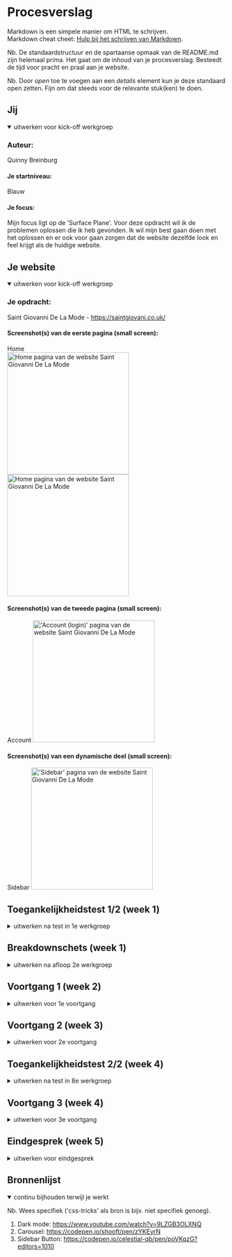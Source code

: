 # Procesverslag
Markdown is een simpele manier om HTML te schrijven.  
Markdown cheat cheet: [Hulp bij het schrijven van Markdown](https://github.com/adam-p/markdown-here/wiki/Markdown-Cheatsheet).

Nb. De standaardstructuur en de spartaanse opmaak van de README.md zijn helemaal prima. Het gaat om de inhoud van je procesverslag. Besteedt de tijd voor pracht en praal aan je website.

Nb. Door *open* toe te voegen aan een *details* element kun je deze standaard open zetten. Fijn om dat steeds voor de relevante stuk(ken) te doen.





## Jij

<details open>
  <summary>uitwerken voor kick-off werkgroep</summary>

  ### Auteur:
  Quinny Breinburg

  #### Je startniveau:
  Blauw

  #### Je focus:
  Mijn focus ligt op de 'Surface Plane'. Voor deze opdracht wil ik de problemen oplossen die ik heb gevonden. Ik wil mijn best gaan 
  doen met het oplossen en er ook voor gaan zorgen dat de website dezelfde look en feel krijgt als de huidige website.
 
</details>





## Je website

<details open>
  <summary>uitwerken voor kick-off werkgroep</summary>

  ### Je opdracht:
  Saint Giovanni De La Mode - https://saintgiovani.co.uk/

  #### Screenshot(s) van de eerste pagina (small screen): 
  Home  
  <img src="readme-images/Main1.png" width="280px" alt="Home pagina van de website Saint Giovanni De La Mode">
  <img src="readme-images/Main2.png" width="280px" alt="Home pagina van de website Saint Giovanni De La Mode">

  #### Screenshot(s) van de tweede pagina (small screen):
  Account
 <img src="readme-images/account.png" width="280px" alt="'Account (login)' pagina van de website Saint Giovanni De La Mode">
  
  #### Screenshot(s) van een dynamische deel (small screen):
  Sidebar
 <img src="readme-images/sidebar.png" width="280px" alt="'Sidebar' pagina van de website Saint Giovanni De La Mode">
 
</details>



## Toegankelijkheidstest 1/2 (week 1)

<details>
  <summary>uitwerken na test in 1e werkgroep</summary>

  ### Bevindingen
  Lijst met je bevindingen die in de test naar voren kwamen:

  #### Screenreader
  Tijdens het gebruiken van de screenreader viel er mij niks op wat er veranderd kan worden. De kopjes, links etc. zijn te volgen. Ik had ook getest   of 
  het duidelijk zou zijn welke kleur een item zou zijn en dat is zo, want het wordt duidelijk aangegeven in de titel van de item.


  #### Muis en Toetsenbord 
  De website bedienen met je toetsenbord heb ik getest en eerst was het wennen, maar het is wel te doen. Er is een logische volgorde en plaatsing     van 
  knoppen/elementen wan wat je wilt gaan doen. Met de muis werken alle states van de elementen, zoals de hover en focus. Dus bij deze             
  toegankelijkheidstest heb ik geen problemen gevonden.


  #### Motoriek (shocks, elastiekjes)
  Met de shock-apparaat door de website heen scrollen was wel moeilijk om te doen, omdat het een soort terughoudend gevoel gaf. Er was afleiding, ik   
  ging mij focussen op de schokken inplaats van de website. Elke keer dat ik mijn hand/arm naar mijn laptop bracht, trok het zich vanzelf terug. Een   
  oplossing kan zijn om spraak toe te voegen, zodat mensen met een motoriek probleem makkelijk door de website heen kunnen.


  #### Visueel (brillen, contrast, kleurenblind, dark/light). 
  In mijn onderzoek ben ik erachter gekomen dat er geen dark mode is van de website, wat moeilijk kan zijn voor mensen die moeite hebben met fel       
  licht. Dus om die mensen te helpen ga ik een dark mode versie maken van de website.
  Ook heb ik getest hoe de website eruit ziet voor mensen met een slecht zicht. Zelf heb ik ook slecht zicht en draag ik een bril/lenzen en weet ik   hoe 
  het is om (bijna) niks te zien. Een oplossing daarvoor is om een knop toe te voegen waardoor alles groter wordt. 
  Daarna heb ik getest hoe het is om kleurenblind te zijn. En de enige oplossing waar ik nu op kan komen is wat de website al doet en dat is de       
  kleur van item in de titel zetten.

</details>



## Breakdownschets (week 1)

<details>
  <summary>uitwerken na afloop 2e werkgroep</summary>

  ### de hele pagina: 
  <img src="readme-images/Artboard 1.jpg" width="275px" alt="breakdown van de home pagina">

  ### dynamisch deel (bijv menu): 
  <img src="readme-images/Artboard 2.jpg" width="275px" alt="breakdown van de sidebar">

  ### wellicht nog een dynamisch deel (bijv filter): 
  <img src="readme-images/Artboard 3.jpg" width="275px" alt="breakdown van de account/ login pagina">

</details>





## Voortgang 1 (week 2)

<details>
  <summary>uitwerken voor 1e voortgang</summary>

  ### Stand van zaken
  hier dit ging goed & dit was lastig (neem ook screenshots op van delen van je website en code)


  ### Agenda voor meeting
  samen met je groepje opstellen

  | Julia             | Quinny             | Arron        | Britney          |
  | Grids en layouts  | Sidebar en lists   | Was er niet  | Was er niet      |


  ### Verslag van meeting
  hier na afloop snel de uitkomsten van de meeting vastleggen

  - Ik was als eerst aan de beurt. Ik kreeg complimenten over hoe mijn html code eruit zag.
  - Oplossing voor de sidebar had ik gekregen en mijn lists probleem ook.
  - Julia had oplossingen nodig voor haar artikelen die in grid/kolommen moesten, dat kreeg ze ook.
  - Beide onze vragen werden naar mijn gevoel goed beantwoord.

</details>





## Voortgang 2 (week 3)

<details>
  <summary>uitwerken voor 2e voortgang</summary>

  ### Stand van zaken
  hier dit ging goed & dit was lastig (neem ook screenshots op van delen van je website en code)


  ### Agenda voor meeting
  samen met je groepje opstellen

  | Julia             | Quinny             | Arron              | Britney          |
  | Nav & dropdown    | Nav & dropdown     | Nav & dropdown     | Nav & dropdown   |
  |                   |                    | Borders grid       | H1 in sections   |
  |                   |                    | Responsive @media  |                  |


  ### Verslag van meeting
  hier na afloop snel de uitkomsten van de meeting vastleggen

  - Sanne had de nav en dropdown als eerst uitgelegd, omdat iedereen er behoefte aan had. Daarna had hij het ook gedeeld in Teams.
  - Daarna had hij de H1 voor Britney uitgelegd.
  - De 'Borders grid' en 'Responsive @media' zou Sanne apart aan Arron uitleggen, omdat het veel om uit te leggen was.
  
  BELANGRIJKE MEDEDELING

  Aan het eind van de feedbacksessie gaf de display van mijn laptop het op en kreeg ik alleen zwart scherm te zien. Dit heeft mijn voortgang voor drie 
  dagen stop gezet, want ik was radeloos en zocht ook naar oplossingen. Op mijn computer ben ik verder gaan werken, maar dat lukte dn ook weer niet wegens 
  device verschillen. Bij de tweede toegankelijkheidstest was dat ook te zien, want wat ik op mijn computer zag, was niet te zien op de laptop. Na de test 
  ben ik thuis gewoon gaan werken op mijn laptop met een externe scherm, zodat ik het weer goed kon krijgen en ben ik ook helemaal opnieuw begonnen. Ook 
  heb ik een derde toegankelijkheidstest thuis gedaan om weer op gang te komen.

</details>


## Toegankelijkheidstest 2/2 (week 4)

<details>
  <summary>uitwerken na test in 8e werkgroep</summary>
 

  ### Bevindingen
  Lijst met je bevindingen die in de test naar voren kwamen (geef ook aan wat er verbeterd is):

  #### Screenreader
  De screenreader las alles goed voor en ook op een logische volgorde. Wat ik alleen niet moet vergeten is de alt tekst bij de afbeeldingen.


  #### Muis en Toetsenbord 
  De website bedienen met de toetsenbord ging goed. Er was een logische volgorde met welke kant de tab naartoe ging. Met de muis werken alle states van de 
  elementen, zoals de hover en focus. Een probleem dat ik nog wel heb is dat wanneer de sidebar open is, dat ik nog kan scrollen op de achtergrond. Ik heb 
  oplossing opgezocht, maar geen enkel werkt.


  #### Motoriek (shocks, elastiekjes)
  De pijltjes op de slides maakt het nu beter om door de afbeeldingen te gaan, inplaats van het handmatig sliden of door op de bolletjes te klikken. 


  #### Visueel (brillen, contrast, kleurenblind, dark/light). 
  De knoppen en tekst waren al duidelijk van de originele site, dus dat heb ik ook zo gehouden. Wat ik wel heb verbeterd en heb toegevoegd is bij de 
  slides. Ik heb pijlen toegevoegd en zwart gemaakt, zodat het goed te zien is. Ook heb ik de bolletjes van de slides duidelijker gemaakt door ze een 
  zwarte kleur te geven inplaats van een witte, want wit mengt mee met de meeste afbeeldingen. Dat is dus niet helder en duidelijk voor degenen met slecht 
  zicht. Ook heb ik een dark mode toegevoegd voor mensen die niet goed met blauw licht gaan.

</details>





## Voortgang 3 (week 4)

<details>
  <summary>uitwerken voor 3e voortgang</summary>

  ### Stand van zaken
  hier dit ging goed & dit was lastig (neem ook screenshots op van delen van je website en code)


  ### Agenda voor meeting
  samen met je groepje opstellen

  | Julia             | Quinny             | Arron        | Britney          |
  | Buttons in        | Carousel en h2, a, | Media Query's| Buttons          |
  | carousel en nav   | logo button        | & ongelijke  | positioneren en  |
  | dropdown + resp.  | centreren          | grid         | aanroepen elem.  |
  
  ### Verslag van meeting
  hier na afloop snel de uitkomsten van de meeting vastleggen

  - Julia en ik waren nog tot over onze uur nog bezig met het krijgen van hulp.
  - De student-assistent heeft mij niet kunnen helpen met de carousel/slides, omdat hij daar zelf niet genoeg ervaring ermee heeft, zei hij.
  - Hij heeft mij wel kunnen helpen met het centreren van mijn h2 en op een image. Dit werd gedaan door een img in css te zetten inplaats van html.
  - Hij heeft Arron wel opweg kunnen helpen met zijn logo plaatsing wanneer de scherm breder wordt.
  - Britney's probleem met het positioneren werd snel opgelost. Ze moest de direct child oproepen en niet alle doormiddel van de '>' te zetten.

</details>





## Eindgesprek (week 5)

<details>
  <summary>uitwerken voor eindgesprek</summary>

  ### Je uitkomst - karakteristiek screenshots:

  ### Dit ging goed/Heb ik geleerd: 
  Korte omschrijving met plaatjes

  - Een carousel leren maken.
  - Het zetten van een forums.
  - Custom proporties
  - Dark mode
  
  <img src="readme-images/darkmode.png" width="375px" alt="top1">
  <img src="readme-images/sunicon.png" width="375px" alt="top2">
  <img src="readme-images/slides.png" width="375px" alt="top3">


  ### Dit was lastig/Is niet gelukt:
  Korte omschrijving met plaatjes

  - Het plaatsen van de button op de main pagina. Uiteindelijk vond ik het gewoon onnodig, want je kan gewoon scrollen.
  - Het niet scrollen op de achtergond wanneer de sidebar open is.
  - De plaatsing van het kruisje in de sidebar op een plek zetten. Dat kwam vooral door de animatie van menu naar kruis. Ze delen dezelfde spans.
  - Het plaatsen van de social media iconen in de sidebar.
  - Mijn logo wou gewoon NIET centreren.
  
  <img src="readme-images/button.png" width="375px" alt="bummer1">
  <img src="readme-images/buttonCloseup.png" width="375px" alt="bummer2">
  <img src="readme-images/social media icons.png" width="375px" alt="bummer3">
  <img src="readme-images/logo.png" width="375px" alt="bummer4">
  
</details>





## Bronnenlijst

<details open>
  <summary>continu bijhouden terwijl je werkt</summary>

  Nb. Wees specifiek ('css-tricks' als bron is bijv. niet specifiek genoeg).

  1. Dark mode: https://www.youtube.com/watch?v=9LZGB3OLXNQ
  2. Carousel: https://codepen.io/shooft/pen/zYKEyrN
  3. Sidebar Button: https://codepen.io/celestial-qb/pen/poVKqzG?editors=1010

</details>
